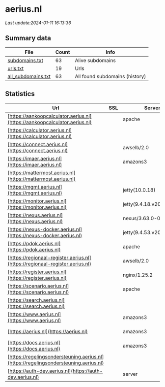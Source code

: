 # aerius.nl
*Last update:2024-01-11 16:13:36*
## Summary data
| File       | Count | Info |
|------------|-------|------|
|[subdomains.txt](/data/aerius/subdomains.txt)|63|Alive subdomains|
|[urls.txt](/data/aerius/urls.txt)|19|Urls|
|[all_subdomains.txt](/data/aerius/all_subdomains.txt)|63|All found subdomains (history)|
## Statistics
| Url | SSL | Server | Cookie | HSTS | CSP | XFO | XXP | RP | Tech |
|------------|-------|------|------|------|------|------|------|------|------|
|[https://aankoopcalculator.aerius.nl](https://aankoopcalculator.aerius.nl)| |apache| |:white_check_mark: | | | | |:white_check_mark: |Apache HTTP Server H...|
|[https://calculator.aerius.nl](https://calculator.aerius.nl)| | |:warning: |:white_check_mark: | |:warning: |:white_check_mark: | |:white_check_mark: |HSTS Java|
|[https://connect.aerius.nl](https://connect.aerius.nl)| |awselb/2.0| | | | | |:white_check_mark: |Amazon ELB Amazon We...|
|[https://imaer.aerius.nl](https://imaer.aerius.nl)| |amazons3| | | | | |:white_check_mark: |Amazon CloudFront Am...|
|[https://mattermost.aerius.nl](https://mattermost.aerius.nl)| | | | |:white_check_mark: | |:white_check_mark: ||
|[https://mgmt.aerius.nl](https://mgmt.aerius.nl)| |jetty(10.0.18)|:warning: | | | | |:white_check_mark: |Java Jenkins:2.426.2...|
|[https://monitor.aerius.nl](https://monitor.aerius.nl)| |jetty(9.4.18.v20190429)| | | | | |:white_check_mark: |Java Jekyll:4.0.0 Je...|
|[https://nexus.aerius.nl](https://nexus.aerius.nl)| |nexus/3.63.0-01 (oss)| | | |:white_check_mark: |:white_check_mark: |:white_check_mark: ||
|[https://nexus-docker.aerius.nl](https://nexus-docker.aerius.nl)| |jetty(9.4.53.v20231009)| | | | | |:white_check_mark: |Java Jetty:9.4.53|
|[https://pdok.aerius.nl](https://pdok.aerius.nl)| |apache| |:white_check_mark: | | | | |:white_check_mark: |Apache HTTP Server H...|
|[https://regionaal-register.aerius.nl](https://regionaal-register.aerius.nl)| |awselb/2.0| | | | | |:white_check_mark: |Amazon ELB Amazon We...|
|[https://register.aerius.nl](https://register.aerius.nl)| |nginx/1.25.2| | | | | |:white_check_mark: |Nginx:1.25.2|
|[https://scenario.aerius.nl](https://scenario.aerius.nl)| |apache| |:white_check_mark: | | | | |:white_check_mark: |Apache HTTP Server H...|
|[https://search.aerius.nl](https://search.aerius.nl)| | | | | | | |:white_check_mark: ||
|[https://www.aerius.nl](https://www.aerius.nl)| |amazons3| | | | | |:white_check_mark: |Amazon CloudFront Am...|
|[https://aerius.nl](https://aerius.nl)| |amazons3| | | | | |:white_check_mark: |Amazon CloudFront Am...|
|[https://docs.aerius.nl](https://docs.aerius.nl)| |amazons3| | | | | |:white_check_mark: |Amazon CloudFront Am...|
|[https://regelingsondersteuning.aerius.nl](https://regelingsondersteuning.aerius.nl)| | |:warning: |:white_check_mark: | |:warning: |:white_check_mark: | |:white_check_mark: |HSTS Java|
|[https://auth-dev.aerius.nl](https://auth-dev.aerius.nl)| |server|:warning: |:white_check_mark: | | |:white_check_mark: |:white_check_mark: |:white_check_mark: |Amazon CloudFront Am...|